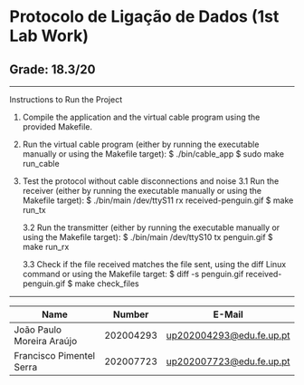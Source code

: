 # Protocolo de Ligação de Dados (1st Lab Work)

## Grade: 18.3/20

---

Instructions to Run the Project


1. Compile the application and the virtual cable program using the provided Makefile.
2. Run the virtual cable program (either by running the executable manually or using the Makefile target):
	$ ./bin/cable_app
	$ sudo make run_cable

3. Test the protocol without cable disconnections and noise
	3.1 Run the receiver (either by running the executable manually or using the Makefile target):
		$ ./bin/main /dev/ttyS11 rx received-penguin.gif
		$ make run_tx

	3.2 Run the transmitter (either by running the executable manually or using the Makefile target):
		$ ./bin/main /dev/ttyS10 tx penguin.gif
		$ make run_rx

	3.3 Check if the file received matches the file sent, using the diff Linux command or using the Makefile target:
		$ diff -s penguin.gif received-penguin.gif
		$ make check_files


---

| Name             | Number    | E-Mail             |
| ---------------- | --------- | ------------------ |
| João Paulo Moreira Araújo         | 202004293 | up202004293@edu.fe.up.pt                |
| Francisco Pimentel Serra          | 202007723 | up202007723@edu.fe.up.pt                |
